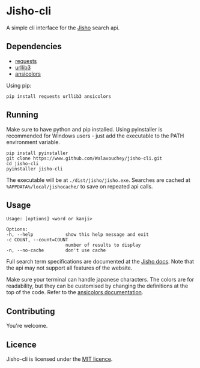 # Jisho-cli

A simple cli interface for the [Jisho](https://jisho.org) search api.

## Dependencies

- [requests](https://requests.readthedocs.io/en/master)
- [urllib3](https://pypi.org/project/urllib3)
- [ansicolors](https://pypi.org/project/ansicolors)

Using pip:

```
pip install requests urllib3 ansicolors
```

## Running

Make sure to have python and pip installed. Using pyinstaller is recommended for Windows users - just add the executable to the PATH environment variable.

```
pip install pyinstaller
git clone https://www.github.com/Walavouchey/jisho-cli.git
cd jisho-cli
pyinstaller jisho-cli
```

The executable will be at `./dist/jisho/jisho.exe`. Searches are cached at `%APPDATA%/local/jishocache/` to save on repeated api calls.

## Usage

```
Usage: [options] <word or kanji>

Options:
-h, --help            show this help message and exit
-c COUNT, --count=COUNT
                      number of results to display
-n, --no-cache        don't use cache
```

Full search term specifications are documented at the [Jisho docs](https://jisho.org/docs). Note that the api may not support all features of the website.

Make sure your terminal can handle japanese characters. The colors are for readability, but they can be customised by changing the definitions at the top of the code. Refer to the [ansicolors documentation](https://pypi.org/project/ansicolors).

## Contributing

You're welcome.

## Licence

Jisho-cli is licensed under the [MIT licence](https://opensource.org/licenses/mit).
